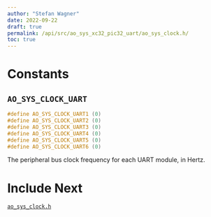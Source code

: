 ```yaml
---
author: "Stefan Wagner"
date: 2022-09-22
draft: true
permalink: /api/src/ao_sys_xc32_pic32_uart/ao_sys_clock.h/
toc: true
---
```


# Constants

## `AO_SYS_CLOCK_UART`

```c
#define AO_SYS_CLOCK_UART1 (0)
#define AO_SYS_CLOCK_UART2 (0)
#define AO_SYS_CLOCK_UART3 (0)
#define AO_SYS_CLOCK_UART4 (0)
#define AO_SYS_CLOCK_UART5 (0)
#define AO_SYS_CLOCK_UART6 (0)
```

The peripheral bus clock frequency for each UART module, in Hertz.

# Include Next

[`ao_sys_clock.h`](../ao_sys_xc32_pic32/ao_sys_clock.h.md)
